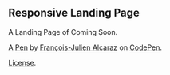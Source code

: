 Responsive Landing Page
-----------------------
A Landing Page of Coming Soon.

A [Pen](https://codepen.io/hefgi/pen/eYreEzr) by [François-Julien Alcaraz](https://codepen.io/hefgi) on [CodePen](https://codepen.io).

[License](https://codepen.io/license/pen/eYreEzr).